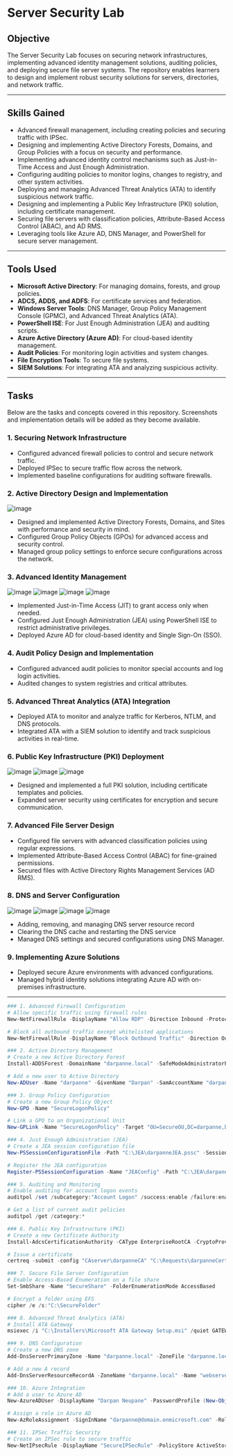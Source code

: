 # Server Security Lab

## Objective
The Server Security Lab focuses on securing network infrastructures, implementing advanced identity management solutions, auditing policies, and deploying secure file server systems. The repository enables learners to design and implement robust security solutions for servers, directories, and network traffic.

---

## Skills Gained
- Advanced firewall management, including creating policies and securing traffic with IPSec.
- Designing and implementing Active Directory Forests, Domains, and Group Policies with a focus on security and performance.
- Implementing advanced identity control mechanisms such as Just-in-Time Access and Just Enough Administration.
- Configuring auditing policies to monitor logins, changes to registry, and other system activities.
- Deploying and managing Advanced Threat Analytics (ATA) to identify suspicious network traffic.
- Designing and implementing a Public Key Infrastructure (PKI) solution, including certificate management.
- Securing file servers with classification policies, Attribute-Based Access Control (ABAC), and AD RMS.
- Leveraging tools like Azure AD, DNS Manager, and PowerShell for secure server management.

---

## Tools Used
- **Microsoft Active Directory**: For managing domains, forests, and group policies.
- **ADCS, ADDS, and ADFS**: For certificate services and federation.
- **Windows Server Tools**: DNS Manager, Group Policy Management Console (GPMC), and Advanced Threat Analytics (ATA).
- **PowerShell ISE**: For Just Enough Administration (JEA) and auditing scripts.
- **Azure Active Directory (Azure AD)**: For cloud-based identity management.
- **Audit Policies**: For monitoring login activities and system changes.
- **File Encryption Tools**: To secure file systems.
- **SIEM Solutions**: For integrating ATA and analyzing suspicious activity.

---

## Tasks
Below are the tasks and concepts covered in this repository. Screenshots and implementation details will be added as they become available.

### 1. Securing Network Infrastructure
- Configured advanced firewall policies to control and secure network traffic.
- Deployed IPSec to secure traffic flow across the network.
- Implemented baseline configurations for auditing software firewalls.

### 2. Active Directory Design and Implementation
![image](https://github.com/user-attachments/assets/0890ee0a-feac-4e13-a90f-b60fc31632cc)
- Designed and implemented Active Directory Forests, Domains, and Sites with performance and security in mind.
- Configured Group Policy Objects (GPOs) for advanced access and security control.
- Managed group policy settings to enforce secure configurations across the network.

### 3. Advanced Identity Management
![image](https://github.com/user-attachments/assets/36148ba7-e352-4d8f-b87b-211ce75cce91)
![image](https://github.com/user-attachments/assets/625df01d-0ef7-47c0-8a1b-b783405a885b)
![image](https://github.com/user-attachments/assets/a88e2c7e-2bc0-47b1-a2c6-7c46168d2311)
![image](https://github.com/user-attachments/assets/75dd1ea5-9369-48fc-94bb-bc3d246bedd8)
- Implemented Just-in-Time Access (JIT) to grant access only when needed.
- Configured Just Enough Administration (JEA) using PowerShell ISE to restrict administrative privileges.
- Deployed Azure AD for cloud-based identity and Single Sign-On (SSO).

### 4. Audit Policy Design and Implementation
- Configured advanced audit policies to monitor special accounts and log login activities.
- Audited changes to system registries and critical attributes.

### 5. Advanced Threat Analytics (ATA) Integration
- Deployed ATA to monitor and analyze traffic for Kerberos, NTLM, and DNS protocols.
- Integrated ATA with a SIEM solution to identify and track suspicious activities in real-time.

### 6. Public Key Infrastructure (PKI) Deployment
![image](https://github.com/user-attachments/assets/8241b9a1-7b81-4fbe-a051-4c7668170c55)
![image](https://github.com/user-attachments/assets/cc05d958-eb4d-4c37-a4cf-b4b42212f93e)
![image](https://github.com/user-attachments/assets/b01b642c-1bf5-4215-9096-a8b520f32297)
- Designed and implemented a full PKI solution, including certificate templates and policies.
- Expanded server security using certificates for encryption and secure communication.

### 7. Advanced File Server Design
- Configured file servers with advanced classification policies using regular expressions.
- Implemented Attribute-Based Access Control (ABAC) for fine-grained permissions.
- Secured files with Active Directory Rights Management Services (AD RMS).

### 8. DNS and Server Configuration
![image](https://github.com/user-attachments/assets/640f0e5b-da2d-4f7c-9b07-1a7839111fb4)
![image](https://github.com/user-attachments/assets/14cc6061-f47c-4681-bdb5-049d5b3efe38)
![image](https://github.com/user-attachments/assets/c04bef8f-2918-481f-ae7c-cc9929c87ab3)
![image](https://github.com/user-attachments/assets/46194420-15a0-44f4-8635-cdc0e86aa06d)
- Adding, removing, and managing DNS server resource record
- Clearing the DNS cache and restarting the DNS service
- Managed DNS settings and secured configurations using DNS Manager.

### 9. Implementing Azure Solutions
- Deployed secure Azure environments with advanced configurations.
- Managed hybrid identity solutions integrating Azure AD with on-premises infrastructure.
---

```powershell
### 1. Advanced Firewall Configuration
# Allow specific traffic using firewall rules
New-NetFirewallRule -DisplayName "Allow RDP" -Direction Inbound -Protocol TCP -LocalPort 3389 -Action Allow

# Block all outbound traffic except whitelisted applications
New-NetFirewallRule -DisplayName "Block Outbound Traffic" -Direction Outbound -Action Block

### 2. Active Directory Management
# Create a new Active Directory Forest
Install-ADDSForest -DomainName "darpanne.local" -SafeModeAdministratorPassword (ConvertTo-SecureString "SecureP@ssw0rd" -AsPlainText -Force)

# Add a new user to Active Directory
New-ADUser -Name "darpanne" -GivenName "Darpan" -SamAccountName "darpanne" -AccountPassword (ConvertTo-SecureString "SecureP@ssw0rd" -AsPlainText -Force) -Enabled $true

### 3. Group Policy Configuration
# Create a new Group Policy Object
New-GPO -Name "SecureLogonPolicy"

# Link a GPO to an Organizational Unit
New-GPLink -Name "SecureLogonPolicy" -Target "OU=SecureOU,DC=darpanne,DC=local"

### 4. Just Enough Administration (JEA)
# Create a JEA session configuration file
New-PSSessionConfigurationFile -Path "C:\JEA\darpanneJEA.pssc" -SessionType RestrictedRemoteServer

# Register the JEA configuration
Register-PSSessionConfiguration -Name "JEAConfig" -Path "C:\JEA\darpanneJEA.pssc"

### 5. Auditing and Monitoring
# Enable auditing for account logon events
auditpol /set /subcategory:"Account Logon" /success:enable /failure:enable

# Get a list of current audit policies
auditpol /get /category:*

### 6. Public Key Infrastructure (PKI)
# Create a new Certificate Authority
Install-AdcsCertificationAuthority -CAType EnterpriseRootCA -CryptoProviderName "RSA#Microsoft Software Key Storage Provider" -HashAlgorithm SHA256 -KeyLength 2048

# Issue a certificate
certreq -submit -config "CAserver\darpanneCA" "C:\Requests\darpanneCert.req"

### 7. Secure File Server Configuration
# Enable Access-Based Enumeration on a file share
Set-SmbShare -Name "SecureShare" -FolderEnumerationMode AccessBased

# Encrypt a folder using EFS
cipher /e /s:"C:\SecureFolder"

### 8. Advanced Threat Analytics (ATA)
# Install ATA Gateway
msiexec /i "C:\Installers\Microsoft ATA Gateway Setup.msi" /quiet GATEWAYNAME=darpanneGW CENTERIP=192.168.1.20

### 9. DNS Configuration
# Create a new DNS zone
Add-DnsServerPrimaryZone -Name "darpanne.local" -ZoneFile "darpanne.local.dns"

# Add a new A record
Add-DnsServerResourceRecordA -ZoneName "darpanne.local" -Name "webserver" -IPv4Address "192.168.1.10"

### 10. Azure Integration
# Add a user to Azure AD
New-AzureADUser -DisplayName "Darpan Neupane" -PasswordProfile (New-Object -TypeName Microsoft.Open.AzureAD.Model.PasswordProfile -Property @{Password="SecureP@ssw0rd"; ForceChangePasswordNextLogin=$false}) -UserPrincipalName "darpanne@domain.onmicrosoft.com"

# Assign a role in Azure AD
New-AzRoleAssignment -SignInName "darpanne@domain.onmicrosoft.com" -RoleDefinitionName "Contributor" -Scope "/subscriptions/<SubscriptionID>/resourceGroups/darpanneResourceGroup"

### 11. IPSec Traffic Security
# Create an IPSec rule to secure traffic
New-NetIPsecRule -DisplayName "SecureIPSecRule" -PolicyStore ActiveStore -KeyModule IKEv2 -LocalAddress "192.168.1.10" -RemoteAddress "192.168.1.20" -Action RequireInboundAndOutbound

